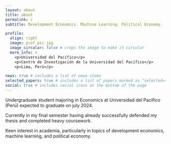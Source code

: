 ```yaml
---
layout: about
title: about
permalink: /
subtitle: Development Economics. Machine Learning. Political Economy.

profile:
  align: right
  image: prof_pic.jpg
  image_circular: false # crops the image to make it circular
  more_info: >
    <p>Universidad del Pacífico</p>
    <p>Centro de Investigación de la Universidad del Pacífico</p>
    <p>Lima, Perú</p>

news: true # includes a list of news items
selected_papers: true # includes a list of papers marked as "selected={true}"
social: true # includes social icons at the bottom of the page
---
```


Undergraduate student majoring in Economics at Universidad del Pacífico (Perú) expected to graduate on july 2024.

Currently in my final semester having already successfully defended my thesis and completed heavy coursework. 

Keen interest in academia, particularly in topics of development economics, machine learning, and political economy.
